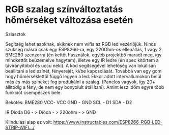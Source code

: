 # RGB szalag színváltoztatás hőmérséket változása esetén

Sziasztok

Segítség lehet azoknak, akiknek nem wifis az RGB led vezérlőjük. Nincs szükség másra csak egy ESP8266-ra, egy 220Ohm-os ellenállás, 1 vagy 2 BME280 szenzorra (én kettőt használok, egyéb projektbő maradt meg, így mindkettőt beüzemelve hagytam), illetve egy IR ledre (én spec kitörtem a távirányítóból és uccu neki).
A kód segítségével lehetőség van lokálisan beállítani a led színét, fényerejét, ki/be kapcsolását.
Továbbá van egy gom hogy hőmérséklettől függő legyen a led.
Ekkor adott intervallumokon belül más és más színeket fog produkálni a szalag. (Panelos vagyok, így 20+ állítódig a fény, de nem egy bonyolult átállítani).
Amint lesz időm egyre több funkciót csempészek bele. 

Bekötés:
 BME280
  VCC- VCC
  GND - GND
  SCL - D1
  SDA - D2
 
 IR Dioda
  D6 - > Dióda - > 220ohm - >  GND

Kiindulási alap ez volt:
https://www.instructables.com/ESP8266-RGB-LED-STRIP-WIFI.../
